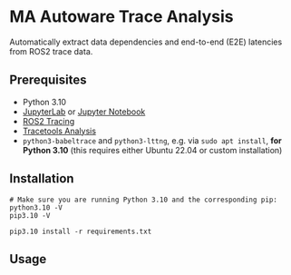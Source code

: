 # MA Autoware Trace Analysis

Automatically extract data dependencies and end-to-end (E2E) latencies from ROS2 trace data.

## Prerequisites
* Python 3.10
* [JupyterLab](https://jupyter.org/install#jupyterlab) or [Jupyter Notebook](https://jupyter.org/install#jupyter-notebook)
* [ROS2 Tracing](https://github.com/ros2/ros2_tracing)
* [Tracetools Analysis](https://gitlab.com/ros-tracing/tracetools_analysis)
* `python3-babeltrace` and `python3-lttng`, e.g. via `sudo apt install`, **for Python 3.10** (this requires either Ubuntu 22.04 or custom installation)

## Installation

```shell
# Make sure you are running Python 3.10 and the corresponding pip:
python3.10 -V
pip3.10 -V

pip3.10 install -r requirements.txt
```

## Usage
